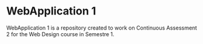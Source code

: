 WebApplication 1
================

WebApplication 1 is a repository created to work on Continuous Assessment 2 for the Web Design course in Semestre 1.